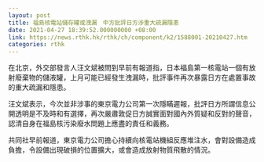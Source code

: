 ```yaml
---
layout: post
title: 福島核電站儲存罐或洩漏　中方批評日方涉重大疏漏隱患
date: 2021-04-27 18:39:52.000000000 +08:00
link: https://news.rthk.hk/rthk/ch/component/k2/1588001-20210427.htm
categories: rthk
---
```


在北京，外交部發言人汪文斌被問到早前有報道指，日本福島第一核電站一個有放射廢棄物的儲液罐，上月可能已經發生洩漏時，批評事件再次暴露日方在處置事故的重大疏漏和隱患。

汪文斌表示，今次並非涉事的東京電力公司第一次隱瞞遲報，批評日方所謂信息公開透明是不及時和有選擇，再次嚴肅敦促日方誠實面對國內外質疑和反對的聲音，認清自身在福島核污染廢水問題上應盡的責任和義務。

共同社早前報道，東京電力公司擔心持續向核電站機組反應堆注水，會對設備造成負擔，令設備出現破損的位置擴大，或會造成放射物質飛散的情況。
